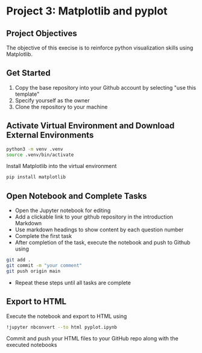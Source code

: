 # Project 3: Matplotlib and pyplot

## Project Objectives

The objective of this execise is to reinforce python visualization skills using Matplotlib.

## Get Started

1. Copy the base repository into your Github account by selecting "use this template"
2.  Specify yourself as the owner
3. Clone the repository to your machine

## Activate Virtual Environment and Download External Environments

```bash
python3 -m venv .venv
source .venv/bin/activate
```
Install Matplotlib into the virtual environment
```bash
pip install matplotlib
```

## Open Notebook and Complete Tasks
- Open the Jupyter notebook for editing
- Add a clickable link to your github repository in the introduction Markdown
- Use markdown headings to show content by each question number
- Complete the first task
- After completion of the task, execute the notebook and push to Github using
```bash
git add .
git commit -m "your comment"
git push origin main   
``` 
- Repeat these steps until all tasks are complete

## Export to HTML
Execute the notebook and export to HTML using
```bash
!jupyter nbconvert --to html pyplot.ipynb
```
Commit and push your HTML files to your GitHub repo along with the executed notebooks